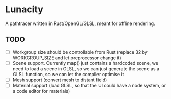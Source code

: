# Lunacity
A pathtracer written in Rust/OpenGL/GLSL, meant for offline rendering.

## TODO
- [ ] Workgroup size should be controllable from Rust (replace 32 by WORKGROUP_SIZE and let preprocessor change it)
- [ ] Scene support. Currently map() just contains a hardcoded scene, we need to load a scene in GLSL, so we can just generate the scene as a GLSL function, so we can let the compiler optimise it
- [ ] Mesh support (convert mesh to distant field)
- [ ] Material support (load GLSL, so that the UI could have a node system, or a code editor for materials)
